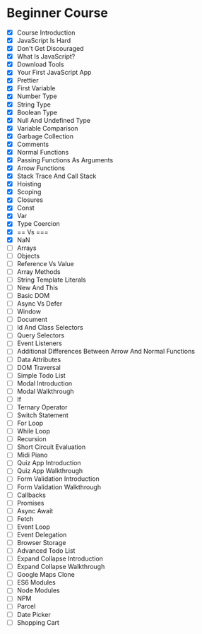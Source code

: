 # Beginner Course

- [x] Course Introduction
- [x] JavaScript Is Hard
- [x] Don't Get Discouraged
- [x] What Is JavaScript?
- [x] Download Tools
- [x] Your First JavaScript App
- [x] Prettier
- [x] First Variable
- [x] Number Type
- [x] String Type
- [x] Boolean Type
- [x] Null And Undefined Type
- [x] Variable Comparison
- [x] Garbage Collection
- [x] Comments
- [x] Normal Functions
- [x] Passing Functions As Arguments
- [x] Arrow Functions
- [x] Stack Trace And Call Stack
- [x] Hoisting
- [x] Scoping
- [x] Closures
- [x] Const
- [x] Var
- [x] Type Coercion
- [x] == Vs ===
- [x] NaN
- [ ] Arrays
- [ ] Objects
- [ ] Reference Vs Value
- [ ] Array Methods
- [ ] String Template Literals
- [ ] New And This
- [ ] Basic DOM
- [ ] Async Vs Defer
- [ ] Window
- [ ] Document
- [ ] Id And Class Selectors
- [ ] Query Selectors
- [ ] Event Listeners
- [ ] Additional Differences Between Arrow And Normal Functions
- [ ] Data Attributes
- [ ] DOM Traversal
- [ ] Simple Todo List
- [ ] Modal Introduction
- [ ] Modal Walkthrough
- [ ] If
- [ ] Ternary Operator
- [ ] Switch Statement
- [ ] For Loop
- [ ] While Loop
- [ ] Recursion
- [ ] Short Circuit Evaluation
- [ ] Midi Piano
- [ ] Quiz App Introduction
- [ ] Quiz App Walkthrough
- [ ] Form Validation Introduction
- [ ] Form Validation Walkthrough
- [ ] Callbacks
- [ ] Promises
- [ ] Async Await
- [ ] Fetch
- [ ] Event Loop
- [ ] Event Delegation
- [ ] Browser Storage
- [ ] Advanced Todo List
- [ ] Expand Collapse Introduction
- [ ] Expand Collapse Walkthrough
- [ ] Google Maps Clone
- [ ] ES6 Modules
- [ ] Node Modules
- [ ] NPM
- [ ] Parcel
- [ ] Date Picker
- [ ] Shopping Cart